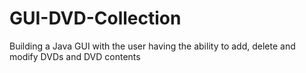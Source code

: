 # GUI-DVD-Collection

Building a Java GUI with the user having the ability to add, delete and modify DVDs and DVD contents 
